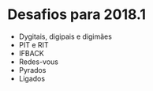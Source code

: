 # Desafios para 2018.1

* Dygitais, digipais e digimães
* PIT e RIT
* IFBACK
* Redes-vous
* Pyrados
* Ligados

